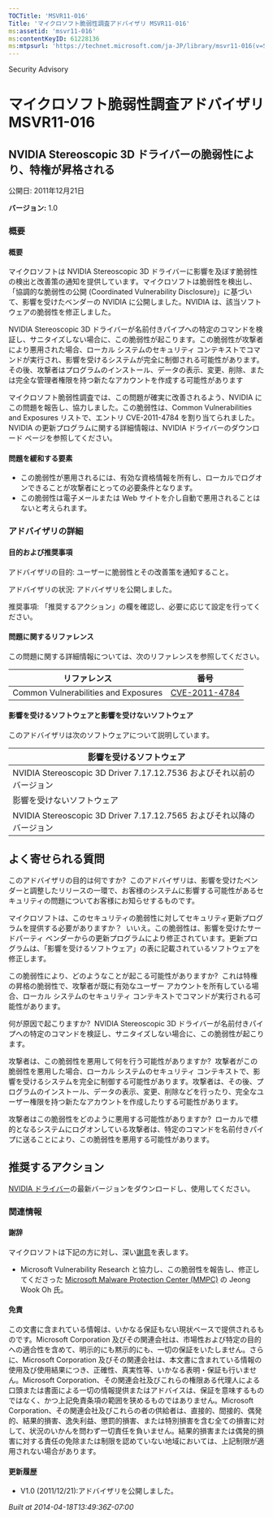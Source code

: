 ```yaml
---
TOCTitle: 'MSVR11-016'
Title: 'マイクロソフト脆弱性調査アドバイザリ MSVR11-016'
ms:assetid: 'msvr11-016'
ms:contentKeyID: 61228136
ms:mtpsurl: 'https://technet.microsoft.com/ja-JP/library/msvr11-016(v=Security.10)'
---
```


Security Advisory

マイクロソフト脆弱性調査アドバイザリ MSVR11-016
===============================================

NVIDIA Stereoscopic 3D ドライバーの脆弱性により、特権が昇格される
-----------------------------------------------------------------

公開日: 2011年12月21日

**バージョン:** 1.0

### 概要

#### 概要

マイクロソフトは NVIDIA Stereoscopic 3D ドライバーに影響を及ぼす脆弱性の検出と改善策の通知を提供しています。マイクロソフトは脆弱性を検出し、「協調的な脆弱性の公開 (Coordinated Vulnerability Disclosure)」に基づいて、影響を受けたベンダーの NVIDIA に公開しました。NVIDIA は、該当ソフトウェアの脆弱性を修正しました。

NVIDIA Stereoscopic 3D ドライバーが名前付きパイプへの特定のコマンドを検証し、サニタイズしない場合に、この脆弱性が起こります。この脆弱性が攻撃者により悪用された場合、ローカル システムのセキュリティ コンテキストでコマンドが実行され、影響を受けるシステムが完全に制御される可能性があります。その後、攻撃者はプログラムのインストール、データの表示、変更、削除、または完全な管理者権限を持つ新たなアカウントを作成する可能性があります

マイクロソフト脆弱性調査では、この問題が確実に改善されるよう、NVIDIA にこの問題を報告し、協力しました。この脆弱性は、Common Vulnerabilities and Exposures リストで、エントリ CVE-2011-4784 を割り当てられました。NVIDIA の更新プログラムに関する詳細情報は、NVIDIA ドライバーのダウンロード ページを参照してください。

#### 問題を緩和する要素

-   この脆弱性が悪用されるには、有効な資格情報を所有し、ローカルでログオンできることが攻撃者にとっての必要条件となります。
-   この脆弱性は電子メールまたは Web サイトを介し自動で悪用されることはないと考えられます。

### アドバイザリの詳細

#### 目的および推奨事項

アドバイザリの目的: ユーザーに脆弱性とその改善策を通知すること。

アドバイザリの状況: アドバイザリを公開しました。

推奨事項: 「推奨するアクション」の欄を確認し、必要に応じて設定を行ってください。

#### 問題に関するリファレンス

この問題に関する詳細情報については、次のリファレンスを参照してください。

| リファレンス                         | 番号                                                                             |
|--------------------------------------|----------------------------------------------------------------------------------|
| Common Vulnerabilities and Exposures | [CVE-2011-4784](http://www.cve.mitre.org/cgi-bin/cvename.cgi?name=cve-2011-4784) |

#### 影響を受けるソフトウェアと影響を受けないソフトウェア

このアドバイザリは次のソフトウェアについて説明しています。

| 影響を受けるソフトウェア                                              |
|-----------------------------------------------------------------------|
| NVIDIA Stereoscopic 3D Driver 7.17.12.7536 およびそれ以前のバージョン |
| 影響を受けないソフトウェア                                            |
| NVIDIA Stereoscopic 3D Driver 7.17.12.7565 およびそれ以降のバージョン |

よく寄せられる質問
------------------

<span></span>
このアドバイザリの目的は何ですか? 
このアドバイザリは、影響を受けたベンダーと調整したリリースの一環で、お客様のシステムに影響する可能性があるセキュリティの問題についてお客様にお知らせするものです。

マイクロソフトは、このセキュリティの脆弱性に対してセキュリティ更新プログラムを提供する必要がありますか？ 
いいえ。この脆弱性は、影響を受けたサードパーティ ベンダーからの更新プログラムにより修正されています。更新プログラムは、「影響を受けるソフトウェア」の表に記載されているソフトウェアを修正します。

この脆弱性により、どのようなことが起こる可能性がありますか? 
これは特権の昇格の脆弱性で、攻撃者が既に有効なユーザー アカウントを所有している場合、ローカル システムのセキュリティ コンテキストでコマンドが実行される可能性があります。

何が原因で起こりますか? 
NVIDIA Stereoscopic 3D ドライバーが名前付きパイプへの特定のコマンドを検証し、サニタイズしない場合に、この脆弱性が起こります。

攻撃者は、この脆弱性を悪用して何を行う可能性がありますか? 
攻撃者がこの脆弱性を悪用した場合、ローカル システムのセキュリティ コンテキストで、影響を受けるシステムを完全に制御する可能性があります。攻撃者は、その後、プログラムのインストール、データの表示、変更、削除などを行ったり、完全なユーザー権限を持つ新たなアカウントを作成したりする可能性があります。

攻撃者はこの脆弱性をどのように悪用する可能性がありますか? 
ローカルで標的となるシステムにログオンしている攻撃者は、特定のコマンドを名前付きパイプに送ることにより、この脆弱性を悪用する可能性があります。

推奨するアクション
------------------

<span></span>
[NVIDIA ドライバー](http://www.nvidia.co.jp/download/index.aspx?lang=jp)の最新バージョンをダウンロードし、使用してください。

### 関連情報

#### 謝辞

マイクロソフトは下記の方に対し、深い[謝意](http://technet.microsoft.com/security/bulletin/policy)を表します。

-   Microsoft Vulnerability Research と協力し、この脆弱性を報告し、修正してくださった [Microsoft Malware Protection Center (MMPC)](http://www.microsoft.com/security/portal/) の Jeong Wook Oh 氏。

#### 免責

この文書に含まれている情報は、いかなる保証もない現状ベースで提供されるものです。Microsoft Corporation 及びその関連会社は、市場性および特定の目的への適合性を含めて、明示的にも黙示的にも、一切の保証をいたしません。さらに、Microsoft Corporation 及びその関連会社は、本文書に含まれている情報の使用及び使用結果につき、正確性、真実性等、いかなる表明・保証も行いません。Microsoft Corporation、その関連会社及びこれらの権限ある代理人による口頭または書面による一切の情報提供またはアドバイスは、保証を意味するものではなく、かつ上記免責条項の範囲を狭めるものではありません。Microsoft Corporation、その関連会社及びこれらの者の供給者は、直接的、間接的、偶発的、結果的損害、逸失利益、懲罰的損害、または特別損害を含む全ての損害に対して、状況のいかんを問わず一切責任を負いません。結果的損害または偶発的損害に対する責任の免除または制限を認めていない地域においては、上記制限が適用されない場合があります。

#### 更新履歴

-   V1.0 (2011/12/21):アドバイザリを公開しました。

*Built at 2014-04-18T13:49:36Z-07:00*
